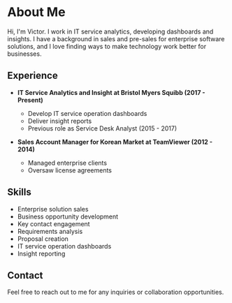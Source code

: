 # About Me

Hi, I'm Victor. I work in IT service analytics, developing dashboards and insights. I have a background in sales and pre-sales for enterprise software solutions, and I love finding ways to make technology work better for businesses.

## Experience

- **IT Service Analytics and Insight at Bristol Myers Squibb (2017 - Present)**
  - Develop IT service operation dashboards
  - Deliver insight reports
  - Previous role as Service Desk Analyst (2015 - 2017)

- **Sales Account Manager for Korean Market at TeamViewer (2012 - 2014)**
  - Managed enterprise clients
  - Oversaw license agreements

## Skills

- Enterprise solution sales
- Business opportunity development
- Key contact engagement
- Requirements analysis
- Proposal creation
- IT service operation dashboards
- Insight reporting

## Contact

Feel free to reach out to me for any inquiries or collaboration opportunities.
